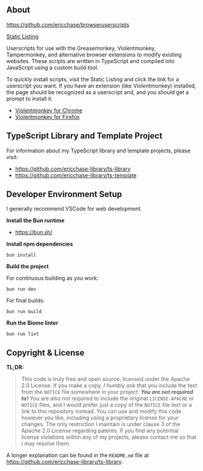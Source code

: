 ## About

https://github.com/ericchase/browseruserscripts

[Static Listing](https://ericchase.github.io/browseruserscripts/out/)

Userscripts for use with the Greasemonkey, Violentmonkey, Tampermonkey, and alternative browser extensions to modify existing websites. These scripts are written in TypeScript and compiled into JavaScript using a custom build tool.

To quickly install scripts, visit the Static Listing and click the link for a userscript you want. If you have an extension (like Violentmonkey) installed, the page should be recognized as a userscript and, and you should get a prompt to install it.

- [Violentmonkey for Chrome](https://addons.mozilla.org/en-US/firefox/addon/styl-us/)
- [Violentmonkey for Firefox](https://addons.mozilla.org/en-US/firefox/addon/violentmonkey/)

## TypeScript Library and Template Project

For information about my TypeScript library and template projects, please visit:

- https://github.com/ericchase-library/ts-library
- https://github.com/ericchase-library/ts-template

## Developer Environment Setup

I generally recommend VSCode for web development.

**Install the Bun runtime**

- https://bun.sh/

**Install npm dependencies**

```
bun install
```

**Build the project**

For continuous building as you work:

```
bun run dev
```

For final builds:

```
bun run build
```

**Run the Biome linter**

```
bun run lint
```

## Copyright & License

**TL;DR:**

> This code is truly free and open source, licensed under the Apache 2.0 License. If you make a copy, _I humbly ask_ that you include the text from the `NOTICE` file somewhere in your project. **_You are not required to!_** You are also not required to include the original `LICENSE-APACHE` or `NOTICE` files, and I would prefer just a copy of the `NOTICE` file text or a link to this repository instead. You can use and modify this code however you like, including using a proprietary license for your changes. The only restriction I maintain is under clause 3 of the Apache 2.0 License regarding patents. If you find any potential license violations within any of my projects, please contact me so that I may resolve them.

A longer explanation can be found in the `README.md` file at https://github.com/ericchase-library/ts-library.
